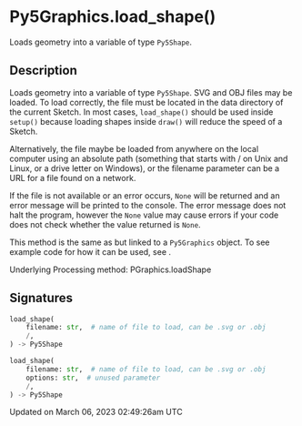 # Py5Graphics.load_shape()

Loads geometry into a variable of type `Py5Shape`.

## Description

Loads geometry into a variable of type `Py5Shape`. SVG and OBJ files may be loaded. To load correctly, the file must be located in the data directory of the current Sketch. In most cases, `load_shape()` should be used inside `setup()` because loading shapes inside `draw()` will reduce the speed of a Sketch.

Alternatively, the file maybe be loaded from anywhere on the local computer using an absolute path (something that starts with / on Unix and Linux, or a drive letter on Windows), or the filename parameter can be a URL for a file found on a network.

If the file is not available or an error occurs, `None` will be returned and an error message will be printed to the console. The error message does not halt the program, however the `None` value may cause errors if your code does not check whether the value returned is `None`.

This method is the same as [](sketch_load_shape) but linked to a `Py5Graphics` object. To see example code for how it can be used, see [](sketch_load_shape).

Underlying Processing method: PGraphics.loadShape

## Signatures

```python
load_shape(
    filename: str,  # name of file to load, can be .svg or .obj
    /,
) -> Py5Shape

load_shape(
    filename: str,  # name of file to load, can be .svg or .obj
    options: str,  # unused parameter
    /,
) -> Py5Shape
```

Updated on March 06, 2023 02:49:26am UTC
